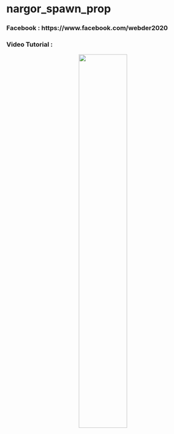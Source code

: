# nargor_spawn_prop
<h3>Facebook : https://www.facebook.com/webder2020</h3>
<h3>Video Tutorial : </h3>


[<p align="center"><img src="(https://user-images.githubusercontent.com/96941642/194855530-6edaa7a0-d3c3-4fb5-b519-637a532f2757.jpg" width="50%"></p>](https://youtu.be/jgRGejiOKL4 "Now in Android: 55")
<br>
